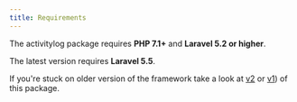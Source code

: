 ```yaml
---
title: Requirements
---
```


The activitylog package requires **PHP 7.1+** and **Laravel 5.2 or higher**. 

The latest version requires **Laravel 5.5**.

If you're stuck on older version of the framework take a look at [v2](https://docs.spatie.be/laravel-activitylog/v2) or [v1](https://docs.spatie.be/laravel-activitylog/v2)) of this package.
